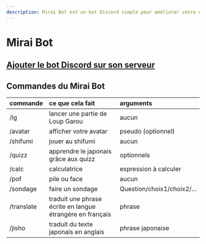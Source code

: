 ```yaml
---
description: Mirai Bot est un bot Discord simple pour améliorer votre expérience Discord.
---
```


# Mirai Bot

## [ Ajouter le bot Discord sur son serveur](https://discordapp.com/api/oauth2/authorize?client_id=282635213769539584&scope=bot&permissions=1)

## Commandes du Mirai Bot

| commande | ce que cela fait | arguments |
| :--- | :--- | :--- |
| /lg | lancer une partie de Loup Garou | aucun |
| /avatar | afficher votre avatar | pseudo \(optionnel\) |
| /shifumi | jouer au shifumi | aucun |
| /quizz | apprendre le japonais grâce aux quizz | optionnels |
| /calc | calculatrice | expression à calculer |
| /pof | pile ou face | aucun |
| /sondage | faire un sondage | Question/choix1/choix2/... |
| /translate | traduit une phrase écrite en langue étrangère en français | phrase |
| /jisho | traduit du texte japonais en anglais | phrase japonaise |

#### 


